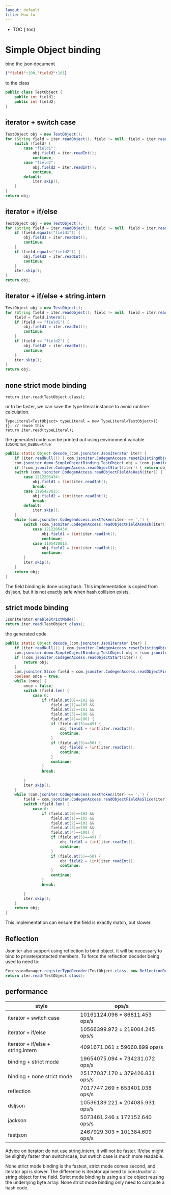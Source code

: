 ```yaml
---
layout: default
title: How-to
---
```


* TOC
{:toc}

# Simple Object binding

bind the json document 

```json
{"field1":100,"field2":101}
```

to the class

```java
public class TestObject {
    public int field1;
    public int field2;
}
```

## iterator + switch case

```java
TestObject obj = new TestObject();
for (String field = iter.readObject(); field != null; field = iter.readObject()) {
    switch (field) {
        case "field1":
            obj.field1 = iter.readInt();
            continue;
        case "field2":
            obj.field2 = iter.readInt();
            continue;
        default:
            iter.skip();
    }
}
return obj;
```

## iterator + if/else

```java
TestObject obj = new TestObject();
for (String field = iter.readObject(); field != null; field = iter.readObject()) {
    if (field.equals("field1")) {
        obj.field1 = iter.readInt();
        continue;
    }
    if (field.equals("field2")) {
        obj.field2 = iter.readInt();
        continue;
    }
    iter.skip();
}
return obj;
```

## iterator + if/else + string.intern

```java
TestObject obj = new TestObject();
for (String field = iter.readObject(); field != null; field = iter.readObject()) {
    field = field.intern();
    if (field == "field1") {
        obj.field1 = iter.readInt();
        continue;
    }
    if (field == "field2") {
        obj.field2 = iter.readInt();
        continue;
    }
    iter.skip();
}
return obj;
```

## none strict mode binding

```
return iter.read(TestObject.class);
```

or to be faster, we can save the type literal instance to avoid runtime calculation.

```
TypeLiteral<TestObject> typeLiteral = new TypeLiteral<TestObject>() {}; // reuse this
return iter.read(typeLiteral);
```

the generated code can be printed out using environment variable `$JSONITER_DEBUG=true`

```java
public static Object decode_(com.jsoniter.JsonIterator iter) {
    if (iter.readNull()) { com.jsoniter.CodegenAccess.resetExistingObject(iter); return null; }
    com.jsoniter.demo.SimpleObjectBinding.TestObject obj = (com.jsoniter.CodegenAccess.existingObject(iter) == null ? new com.jsoniter.demo.SimpleObjectBinding.TestObject() : (com.jsoniter.demo.SimpleObjectBinding.TestObject)com.jsoniter.CodegenAccess.resetExistingObject(iter));
    if (!com.jsoniter.CodegenAccess.readObjectStart(iter)) { return obj; }
    switch (com.jsoniter.CodegenAccess.readObjectFieldAsHash(iter)) {
        case 1212206434:
            obj.field1 = (int)iter.readInt();
            break;
        case 1195428815:
            obj.field2 = (int)iter.readInt();
            break;
        default:
            iter.skip();
    }
    while (com.jsoniter.CodegenAccess.nextToken(iter) == ',') {
        switch (com.jsoniter.CodegenAccess.readObjectFieldAsHash(iter)) {
            case 1212206434:
                obj.field1 = (int)iter.readInt();
                continue;
            case 1195428815:
                obj.field2 = (int)iter.readInt();
                continue;
        }
        iter.skip();
    }
    return obj;
}
```

The field binding is done using hash. This implementation is copied from dsljson, but it is not exactly safe when hash collision exists.

## strict mode binding

```java
JsonIterator.enableStrictMode();
return iter.read(TestObject.class);
```

the generated code

```java
public static Object decode_(com.jsoniter.JsonIterator iter) {
    if (iter.readNull()) { com.jsoniter.CodegenAccess.resetExistingObject(iter); return null; }
    com.jsoniter.demo.SimpleObjectBinding.TestObject obj = (com.jsoniter.CodegenAccess.existingObject(iter) == null ? new com.jsoniter.demo.SimpleObjectBinding.TestObject() : (com.jsoniter.demo.SimpleObjectBinding.TestObject)com.jsoniter.CodegenAccess.resetExistingObject(iter));
    if (!com.jsoniter.CodegenAccess.readObjectStart(iter)) {
        return obj;
    }
    com.jsoniter.Slice field = com.jsoniter.CodegenAccess.readObjectFieldAsSlice(iter);
    boolean once = true;
    while (once) {
        once = false;
        switch (field.len) {
            case 6:
                if (field.at(0)==102 &&
                    field.at(1)==105 &&
                    field.at(2)==101 &&
                    field.at(3)==108 &&
                    field.at(4)==100) {
                    if (field.at(5)==49) {
                        obj.field1 = (int)iter.readInt();
                        continue;
                    }
                    if (field.at(5)==50) {
                        obj.field2 = (int)iter.readInt();
                        continue;
                    }
                    continue;
                }
                break;

        }
        iter.skip();
    }
    while (com.jsoniter.CodegenAccess.nextToken(iter) == ',') {
        field = com.jsoniter.CodegenAccess.readObjectFieldAsSlice(iter);
        switch (field.len) {
            case 6:
                if (field.at(0)==102 &&
                    field.at(1)==105 &&
                    field.at(2)==101 &&
                    field.at(3)==108 &&
                    field.at(4)==100) {
                    if (field.at(5)==49) {
                        obj.field1 = (int)iter.readInt();
                        continue;
                    }
                    if (field.at(5)==50) {
                        obj.field2 = (int)iter.readInt();
                        continue;
                    }
                    continue;
                }
                break;

        }
        iter.skip();
    }
    return obj;
}
```

This implementation can ensure the field is exactly match, but slower.

## Reflection

Jsoniter also support using reflection to bind object. It will be necessary to bind to private/protected members. To force the reflection decoder being used to need to:

```java
ExtensionManager.registerTypeDecoder(TestObject.class, new ReflectionDecoder(TestObject.class));
return iter.read(TestObject.class);
```

## performance

| style | ops/s |
| --- | --- | 
| iterator + switch case | 10161124.096 ±  86811.453  ops/s |
| iterator + if/else |  10566399.972 ± 219004.245  ops/s |
| iterator + if/else + string.intern | 4091671.061 ±  59660.899  ops/s |
| binding + strict mode | 19654075.094 ± 734231.072  ops/s |
| binding + none strict mode | 25177037.170 ± 379426.831  ops/s |
| reflection | 7017747.269 ± 653401.038  ops/s |
| dsljson | 10536139.221 ± 204085.931  ops/s |
| jackson | 5073461.246 ± 172152.640  ops/s |
| fastjson | 2467929.303 ± 101384.609  ops/s |

Advice on iterator: do not use string.intern, it will not be faster. If/else might be slightly faster than switch/case, but swtich case is much more readable.

None strict mode binding is the fastest, strict mode comes second, and iterator api is slower. The difference is iterator api need to constructor a string object for the field. Strict mode binding is using a slice object reusing the underlying byte array. None strict mode binding only need to compute a hash code.


